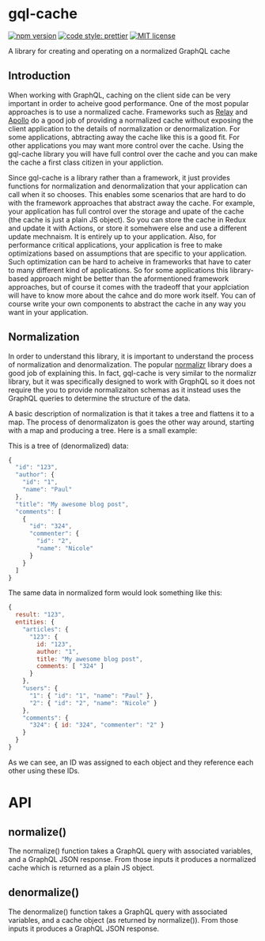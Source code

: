 # gql-cache

[![npm version][version-image]][version-url]
[![code style: prettier][prettier-image]][prettier-url]
[![MIT license][license-image]][license-url]

A library for creating and operating on a normalized GraphQL cache

## Introduction

When working with GraphQL, caching on the client side can be very important in order to acheive good performance. One of the most popular approaches is to use a normalized cache. Frameworks such as [Relay](https://facebook.github.io/relay/) and [Apollo](https://www.apollographql.com/) do a good job of providing a normalized cache without exposing the client application to the details of normalization or denormalization. For some applications, abtracting away the cache like this is a good fit. For other applications you may want more control over the cache. Using the gql-cache library you will have full control over the cache and you can make the cache a first class citizen in your appliction.

Since gql-cache is a library rather than a framework, it just provides functions for normalization and denormalization that your application can call when it so chooses. This enables some scenarios that are hard to do with the framework approaches that abstract away the cache. For example, your application has full control over the storage and upate of the cache (the cache is just a plain JS object). So you can store the cache in Redux and update it with Actions, or store it somehwere else and use a different update mechnaism. It is entirely up to your application. Also, for performance critical applications, your application is free to make optimizations based on assumptions that are specific to your application. Such optimization can be hard to acheive in frameworks that have to cater to many different kind of applications. So for some applications this library-based approach might be better than the aformentioned framework approaches, but of course it comes with the tradeoff that your applciation will have to know more about the cahce and do more work itself. You can of course write your own components to abstract the cache in any way you want in your application.

## Normalization

In order to understand this library, it is important to understand the process of normalization and denormalization. The popular [normalizr](https://www.npmjs.com/package/normalizr) library does a good job of explaining this. In fact, gql-cache is very similar to the normalizr library, but it was specifically designed to work with GrqphQL so it does not require the you to provide normalizaiton schemas as it instead uses the GraphQL queries to determine the structure of the data.

A basic description of normalization is that it takes a tree and flattens it to a map. The process of denormalizaton is goes the other way around, starting with a map and producing a tree. Here is a small example:

This is a tree of (denormalized) data:

```js
{
  "id": "123",
  "author": {
    "id": "1",
    "name": "Paul"
  },
  "title": "My awesome blog post",
  "comments": [
    {
      "id": "324",
      "commenter": {
        "id": "2",
        "name": "Nicole"
      }
    }
  ]
}
```

The same data in normalized form would look something like this:

```js
{
  result: "123",
  entities: {
    "articles": {
      "123": {
        id: "123",
        author: "1",
        title: "My awesome blog post",
        comments: [ "324" ]
      }
    },
    "users": {
      "1": { "id": "1", "name": "Paul" },
      "2": { "id": "2", "name": "Nicole" }
    },
    "comments": {
      "324": { id: "324", "commenter": "2" }
    }
  }
}
```

As we can see, an ID was assigned to each object and they reference each other using these IDs.

# API

## normalize()

The normalize() function takes a GraphQL query with associated variables, and a GraphQL JSON response. From those inputs it produces a normalized cache which is returned as a plain JS object.

## denormalize()

The denormalize() function takes a GraphQL query with associated variables, and a cache object (as returned by normalize()). From those inputs it produces a GraphQL JSON response.


[version-image]: https://img.shields.io/npm/v/gql-cache.svg?style=flat
[version-url]: https://www.npmjs.com/package/gql-cache
[license-image]: https://img.shields.io/github/license/dividab/gql-cache.svg?style=flat
[license-url]: https://opensource.org/licenses/MIT
[prettier-image]: https://img.shields.io/badge/code_style-prettier-ff69b4.svg?style=flat
[prettier-url]: https://github.com/prettier/prettier
